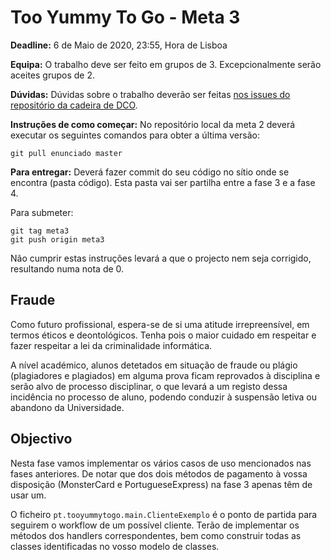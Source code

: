 Too Yummy To Go - Meta 3
========================


**Deadline:** 6 de Maio de 2020, 23:55, Hora de Lisboa

**Equipa:** O trabalho deve ser feito em grupos de 3. Excepcionalmente serão aceites grupos de 2.

**Dúvidas:** Dúvidas sobre o trabalho deverão ser feitas [nos issues do repositório da cadeira de DCO](https://git.alunos.di.fc.ul.pt/dco0001/dco_1920/issues).

**Instruções de como começar:** No repositório local da meta 2 deverá executar os seguintes comandos para obter a última versão:

```
git pull enunciado master
```


**Para entregar:** Deverá fazer commit do seu código no sítio onde se encontra (pasta código). Esta pasta vai ser partilha entre a fase 3 e a fase 4.

Para submeter:

```
git tag meta3
git push origin meta3
```

Não cumprir estas instruções levará a que o projecto nem seja corrigido, resultando numa nota de 0.

Fraude
------

Como futuro profissional, espera-se de si uma atitude irrepreensível,
em termos éticos e deontológicos. Tenha pois o maior cuidado em
respeitar e fazer respeitar a lei da criminalidade informática.

A nível académico, alunos detetados em situação de fraude ou plágio
(plagiadores e plagiados) em alguma prova ficam reprovados à
disciplina e serão alvo de processo disciplinar, o que levará a um
registo dessa incidência no processo de aluno, podendo conduzir à
suspensão letiva ou abandono da Universidade.

Objectivo
---------

Nesta fase vamos implementar os vários casos de uso mencionados nas fases anteriores. De notar que dos dois métodos de pagamento à vossa disposição (MonsterCard e PortugueseExpress) na fase 3 apenas têm de usar um.

O ficheiro `pt.tooyummytogo.main.ClienteExemplo` é o ponto de partida para seguirem o workflow de um possível cliente. Terão de implementar os métodos dos handlers correspondentes, bem como construir todas as classes identificadas no vosso modelo de classes.


